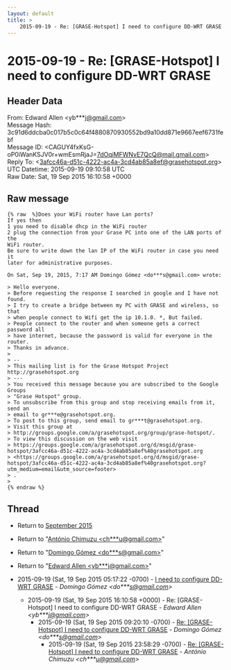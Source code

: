 ```yaml
---
layout: default
title: >
    2015-09-19 - Re: [GRASE-Hotspot] I need to configure DD-WRT GRASE
---
```


# 2015-09-19 - Re: [GRASE-Hotspot] I need to configure DD-WRT GRASE

## Header Data

From: Edward Allen \<yb***j@gmail.com\><br>
Message Hash: 3c91d6ddcba0c017b5c0c64f4880870930552bd9a10dd871e9667eef6731febf<br>
Message ID: \<CAGUY4fxKsG-oP0iWanKSJV0r+wmEsmRjaJ=7dOqiMFWNvE7QcQ@mail.gmail.com\><br>
Reply To: \<3afcc46a-d51c-4222-ac4a-3cd4ab85a8ef@grasehotspot.org\><br>
UTC Datetime: 2015-09-19 09:10:58 UTC<br>
Raw Date: Sat, 19 Sep 2015 16:10:58 +0000<br>

## Raw message

```
{% raw  %}Does your WiFi router have Lan ports?
If yes then
1 you need to disable dhcp in the WiFi router
2 plug the connection from your Grase PC into one of the LAN ports of the
WiFi router.
Be sure to write down the lan IP of the WiFi router in case you need it
later for administrative purposes.

On Sat, Sep 19, 2015, 7:17 AM Domingo Gómez <do***s@gmail.com> wrote:

> Hello everyone.
> Before requesting the response I searched in google and I have not found.
> I try to create a bridge between my PC with GRASE and wireless, so that
> when people connect to Wifi get the ip 10.1.0. *, But failed.
> People connect to the router and when someone gets a correct password all
> have internet, because the password is valid for everyone in the router.
> Thanks in advance.
>
> --
> This mailing list is for the Grase Hotspot Project http://grasehotspot.org
> ---
> You received this message because you are subscribed to the Google Groups
> "Grase Hotspot" group.
> To unsubscribe from this group and stop receiving emails from it, send an
> email to gr***e@grasehotspot.org.
> To post to this group, send email to gr***t@grasehotspot.org.
> Visit this group at
> http://groups.google.com/a/grasehotspot.org/group/grase-hotspot/.
> To view this discussion on the web visit
> https://groups.google.com/a/grasehotspot.org/d/msgid/grase-hotspot/3afcc46a-d51c-4222-ac4a-3cd4ab85a8ef%40grasehotspot.org
> <https://groups.google.com/a/grasehotspot.org/d/msgid/grase-hotspot/3afcc46a-d51c-4222-ac4a-3cd4ab85a8ef%40grasehotspot.org?utm_medium=email&utm_source=footer>
> .
>
{% endraw %}
```

## Thread

+ Return to [September 2015](/archive/2015/09)

+ Return to "[António Chimuzu <ch***u<span>@</span>gmail.com>](/authors/ch___u_at_gmail_com)"
+ Return to "[Domingo Gómez <do***s<span>@</span>gmail.com>](/authors/do___s_at_gmail_com)"
+ Return to "[Edward Allen <yb***j<span>@</span>gmail.com>](/authors/yb___j_at_gmail_com)"

+ 2015-09-19 (Sat, 19 Sep 2015 05:17:22 -0700) - [I need to configure DD-WRT GRASE](/archive/2015/09/5de8a8a91be2221d3e5e38bddf9e868529920766fdb57c2acfdc27af19f434b1) - _Domingo Gómez \<do***s@gmail.com\>_
  + 2015-09-19 (Sat, 19 Sep 2015 16:10:58 +0000) - Re: [GRASE-Hotspot] I need to configure DD-WRT GRASE - _Edward Allen \<yb***j@gmail.com\>_
    + 2015-09-19 (Sat, 19 Sep 2015 09:20:10 -0700) - [Re: [GRASE-Hotspot] I need to configure DD-WRT GRASE](/archive/2015/09/d56b9825c286af1ff182da62c6156551d6696b4ffe384291063362f7b937d9af) - _Domingo Gómez \<do***s@gmail.com\>_
      + 2015-09-19 (Sat, 19 Sep 2015 23:58:29 -0700) - [Re: [GRASE-Hotspot] I need to configure DD-WRT GRASE](/archive/2015/09/f2b16042b5faf5fd13787f7898e7a3d392159807e4d0895810860313d462d260) - _António Chimuzu \<ch***u@gmail.com\>_

